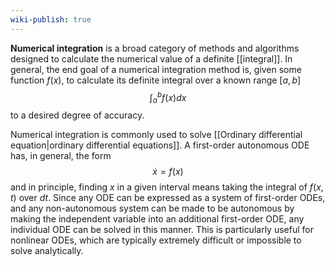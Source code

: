 ```yaml
---
wiki-publish: true
---
```

**Numerical integration** is a broad category of methods and algorithms designed to calculate the numerical value of a definite [[integral]]. In general, the end goal of a numerical integration method is, given some function $f(x)$, to calculate its definite integral over a known range $[a,b]$
$$\int_{a}^{b}f(x)dx$$
to a desired degree of accuracy.

Numerical integration is commonly used to solve [[Ordinary differential equation|ordinary differential equations]]. A first-order autonomous ODE has, in general, the form
$$\dot{x}=f(x)$$
and in principle, finding $x$ in a given interval means taking the integral of $f(x,t)$ over $dt$. Since any ODE can be expressed as a system of first-order ODEs, and any non-autonomous system can be made to be autonomous by making the independent variable into an additional first-order ODE, any individual ODE can be solved in this manner. This is particularly useful for nonlinear ODEs, which are typically extremely difficult or impossible to solve analytically.